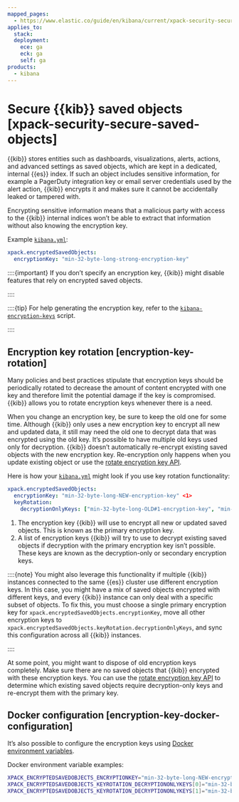 ```yaml
---
mapped_pages:
  - https://www.elastic.co/guide/en/kibana/current/xpack-security-secure-saved-objects.html
applies_to:
  stack:
  deployment:
    ece: ga
    eck: ga
    self: ga
products:
  - kibana
---
```


# Secure {{kib}} saved objects [xpack-security-secure-saved-objects]

{{kib}} stores entities such as dashboards, visualizations, alerts, actions, and advanced settings as saved objects, which are kept in a dedicated, internal {{es}} index. If such an object includes sensitive information, for example a PagerDuty integration key or email server credentials used by the alert action, {{kib}} encrypts it and makes sure it cannot be accidentally leaked or tampered with.

Encrypting sensitive information means that a malicious party with access to the {{kib}} internal indices won’t be able to extract that information without also knowing the encryption key.

Example [`kibana.yml`](/deploy-manage/stack-settings.md):

```yaml
xpack.encryptedSavedObjects:
  encryptionKey: "min-32-byte-long-strong-encryption-key"
```

::::{important}
If you don’t specify an encryption key, {{kib}} might disable features that rely on encrypted saved objects.

::::


::::{tip}
For help generating the encryption key, refer to the [`kibana-encryption-keys`](kibana://reference/commands/kibana-encryption-keys.md) script.

::::


## Encryption key rotation [encryption-key-rotation]

Many policies and best practices stipulate that encryption keys should be periodically rotated to decrease the amount of content encrypted with one key and therefore limit the potential damage if the key is compromised. {{kib}} allows you to rotate encryption keys whenever there is a need.

When you change an encryption key, be sure to keep the old one for some time. Although {{kib}} only uses a new encryption key to encrypt all new and updated data, it still may need the old one to decrypt data that was encrypted using the old key. It’s possible to have multiple old keys used only for decryption. {{kib}} doesn’t automatically re-encrypt existing saved objects with the new encryption key. Re-encryption only happens when you update existing object or use the [rotate encryption key API](https://www.elastic.co/docs/api/doc/kibana/group/endpoint-saved-objects).

Here is how your [`kibana.yml`](/deploy-manage/stack-settings.md) might look if you use key rotation functionality:

```yaml
xpack.encryptedSavedObjects:
  encryptionKey: "min-32-byte-long-NEW-encryption-key" <1>
  keyRotation:
    decryptionOnlyKeys: ["min-32-byte-long-OLD#1-encryption-key", "min-32-byte-long-OLD#2-encryption-key"] <2>
```

1. The encryption key {{kib}} will use to encrypt all new or updated saved objects. This is known as the primary encryption key.
2. A list of encryption keys {{kib}} will try to use to decrypt existing saved objects if decryption with the primary encryption key isn’t possible. These keys are known as the decryption-only or secondary encryption keys.


::::{note}
You might also leverage this functionality if multiple {{kib}} instances connected to the same {{es}} cluster use different encryption keys. In this case, you might have a mix of saved objects encrypted with different keys, and every {{kib}} instance can only deal with a specific subset of objects. To fix this, you must choose a single primary encryption key for `xpack.encryptedSavedObjects.encryptionKey`, move all other encryption keys to `xpack.encryptedSavedObjects.keyRotation.decryptionOnlyKeys`, and sync this configuration across all {{kib}} instances.

::::


At some point, you might want to dispose of old encryption keys completely. Make sure there are no saved objects that {{kib}} encrypted with these encryption keys. You can use the [rotate encryption key API](https://www.elastic.co/docs/api/doc/kibana/group/endpoint-saved-objects) to determine which existing saved objects require decryption-only keys and re-encrypt them with the primary key.


## Docker configuration [encryption-key-docker-configuration]

It’s also possible to configure the encryption keys using [Docker environment variables](../deploy/self-managed/install-kibana-with-docker.md#environment-variable-config).

Docker environment variable examples:

```sh
XPACK_ENCRYPTEDSAVEDOBJECTS_ENCRYPTIONKEY="min-32-byte-long-NEW-encryption-key"
XPACK_ENCRYPTEDSAVEDOBJECTS_KEYROTATION_DECRYPTIONONLYKEYS[0]="min-32-byte-long-OLD#1-encryption-key"
XPACK_ENCRYPTEDSAVEDOBJECTS_KEYROTATION_DECRYPTIONONLYKEYS[1]="min-32-byte-long-OLD#2-encryption-key"
```


